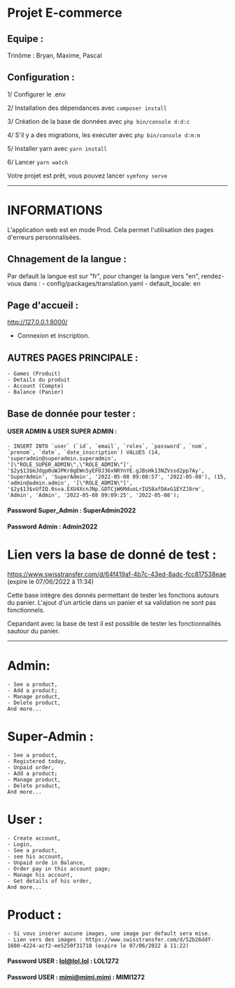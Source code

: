 # Projet E-commerce

## Equipe :
Trinôme : Bryan, Maxime, Pascal

## Configuration :
1/ Configurer le .env

2/ Installation des dépendances avec `composer install`

3/ Création de la base de données avec `php bin/console d:d:c`

4/ S'il y a des migrations, les executer avec `php bin/console d:m:m`

5/ Installer yarn avec `yarn install`

6/ Lancer `yarn watch`

Votre projet est prêt, vous pouvez lancer `symfony serve`

***

# INFORMATIONS

L'application web est en mode Prod. Cela permet l'utilisation des pages d'erreurs personnalisées.

## Chnagement de la langue :
Par default la langue est sur "fr", pour changer la langue vers "en", rendez-vous dans : 
    - config/packages/translation.yaml
    - default_locale: en
    
## Page d'accueil :
http://127.0.0.1:8000/

- Connexion et inscription.

## AUTRES PAGES PRINCIPALE :
    - Games (Produit)
    - Details du produit
    - Account (Compte)
    - Balance (Panier)

## Base de donnée pour tester :

#### USER ADMIN & USER SUPER ADMIN :

    - INSERT INTO `user` (`id`, `email`, `roles`, `password`, `nom`, `prenom`, `date`, `date_inscription`) VALUES (14, 'superadmin@superadmin.superadmin', '[\"ROLE_SUPER_ADMIN\",\"ROLE_ADMIN\"]', '$2y$13$mJdgp0uWJPKr8gEWn5yEFOJ36xNRYnYE.gJBsHk13NZVssd2pp7Ay', 'SuperAdmin', 'SuperAdmin', '2022-05-08 09:08:57', '2022-05-08'), (15, 'admin@admin.admin', '[\"ROLE_ADMIN\"]', '$2y$13$vUfIQ.0sva.EXU4XcnJNp.GDTCjW6MduoLrIU58afDAxG1EYZJ8rm', 'Admin', 'Admin', '2022-05-08 09:09:25', '2022-05-08');

#### Password Super_Admin : SuperAdmin2022
#### Password Admin : Admin2022

# Lien vers la base de donné de test :

https://www.swisstransfer.com/d/64f419af-4b7c-43ed-8adc-fcc817538eae (expire le 07/06/2022 à 11:34)

Cette base intègre des donnés permettant de tester les fonctions autours du panier.
L'ajout d'un article dans un panier et sa validation ne sont pas fonctionnels.

Cepandant avec la base de test il est possible de tester les fonctionnalités sautour du panier.

***

# Admin:
    - See a product,
    - Add a product;
    - Manage product,
    - Delete product,
    And more...
# Super-Admin :
    - See a product,
    - Registered today,
    - Unpaid order,
    - Add a product;
    - Manage product,
    - Delete product,
    And more...
# User :
    - Create account,
    - Login,
    - See a product,
    - see his account,
    - Unpaid orde in Balance,
    - Order pay in this account page;
    - Manage his account,
    - Get details of his order,
    And more...

# Product :
    - Si vous insérer aucune images, une image par default sera mise.
    - Lien vers des images : https://www.swisstransfer.com/d/52b26ddf-1600-4224-acf2-ee5250f31718 (expire le 07/06/2022 à 11:22)

#### Password USER : lol@lol.lol : LOL1272
#### Password USER : mimi@mimi.mimi : MIMI1272 
